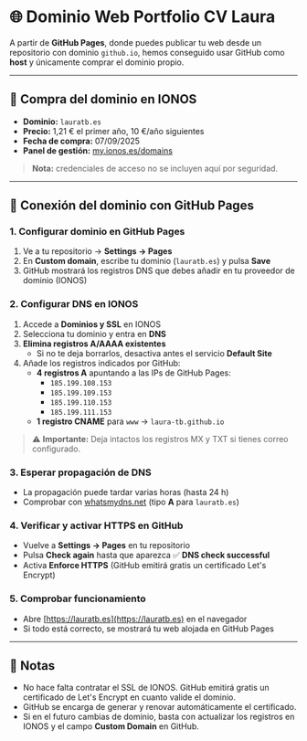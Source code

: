 # 🌐 Dominio Web Portfolio CV Laura

A partir de **GitHub Pages**, donde puedes publicar tu web desde un repositorio con dominio `github.io`, hemos conseguido usar GitHub como **host** y únicamente comprar el dominio propio.

---

## 🛒 Compra del dominio en IONOS

- **Dominio:** `lauratb.es`  
- **Precio:** 1,21 € el primer año, 10 €/año siguientes  
- **Fecha de compra:** 07/09/2025  
- **Panel de gestión:** [my.ionos.es/domains](https://my.ionos.es/domains?filter.type=domain&page.page=0&filter.excludeCancelled=false&filter.tld=any&page.size=10&filter.search=lauratb.es&filter.phase=any)

> **Nota:** credenciales de acceso no se incluyen aquí por seguridad.

---

## 🔧 Conexión del dominio con GitHub Pages

### 1. Configurar dominio en GitHub Pages
1. Ve a tu repositorio → **Settings → Pages**  
2. En **Custom domain**, escribe tu dominio (`lauratb.es`) y pulsa **Save**  
3. GitHub mostrará los registros DNS que debes añadir en tu proveedor de dominio (IONOS)

### 2. Configurar DNS en IONOS
1. Accede a **Dominios y SSL** en IONOS  
2. Selecciona tu dominio y entra en **DNS**  
3. **Elimina registros A/AAAA existentes**  
   - Si no te deja borrarlos, desactiva antes el servicio **Default Site**
4. Añade los registros indicados por GitHub:
   - **4 registros A** apuntando a las IPs de GitHub Pages:
     - `185.199.108.153`
     - `185.199.109.153`
     - `185.199.110.153`
     - `185.199.111.153`
   - **1 registro CNAME** para `www` → `laura-tb.github.io`

> ⚠️ **Importante:** Deja intactos los registros MX y TXT si tienes correo configurado.

### 3. Esperar propagación de DNS
- La propagación puede tardar varias horas (hasta 24 h)
- Comprobar con [whatsmydns.net](https://www.whatsmydns.net/) (tipo **A** para `lauratb.es`)

### 4. Verificar y activar HTTPS en GitHub
- Vuelve a **Settings → Pages** en tu repositorio
- Pulsa **Check again** hasta que aparezca ✅ **DNS check successful**
- Activa **Enforce HTTPS** (GitHub emitirá gratis un certificado Let's Encrypt)

### 5. Comprobar funcionamiento
- Abre [https://lauratb.es](https://lauratb.es) en el navegador  
- Si todo está correcto, se mostrará tu web alojada en GitHub Pages

---

## 📌 Notas
- No hace falta contratar el SSL de IONOS. GitHub emitirá gratis un certificado de Let's Encrypt en cuanto valide el dominio.
- GitHub se encarga de generar y renovar automáticamente el certificado.
- Si en el futuro cambias de dominio, basta con actualizar los registros en IONOS y el campo **Custom Domain** en GitHub.

